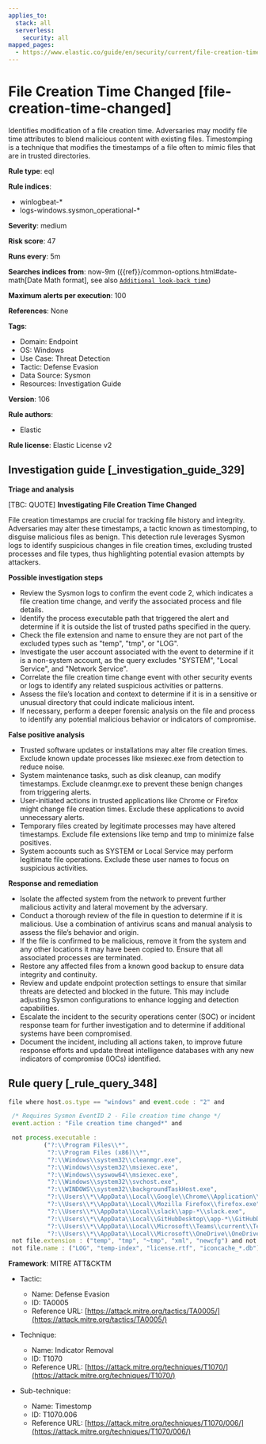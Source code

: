 ```yaml
---
applies_to:
  stack: all
  serverless:
    security: all
mapped_pages:
  - https://www.elastic.co/guide/en/security/current/file-creation-time-changed.html
---
```


# File Creation Time Changed [file-creation-time-changed]

Identifies modification of a file creation time. Adversaries may modify file time attributes to blend malicious content with existing files. Timestomping is a technique that modifies the timestamps of a file often to mimic files that are in trusted directories.

**Rule type**: eql

**Rule indices**:

* winlogbeat-*
* logs-windows.sysmon_operational-*

**Severity**: medium

**Risk score**: 47

**Runs every**: 5m

**Searches indices from**: now-9m ({{ref}}/common-options.html#date-math[Date Math format], see also [`Additional look-back time`](docs-content://solutions/security/detect-and-alert/create-detection-rule.md#rule-schedule))

**Maximum alerts per execution**: 100

**References**: None

**Tags**:

* Domain: Endpoint
* OS: Windows
* Use Case: Threat Detection
* Tactic: Defense Evasion
* Data Source: Sysmon
* Resources: Investigation Guide

**Version**: 106

**Rule authors**:

* Elastic

**Rule license**: Elastic License v2

## Investigation guide [_investigation_guide_329]

**Triage and analysis**

[TBC: QUOTE]
**Investigating File Creation Time Changed**

File creation timestamps are crucial for tracking file history and integrity. Adversaries may alter these timestamps, a tactic known as timestomping, to disguise malicious files as benign. This detection rule leverages Sysmon logs to identify suspicious changes in file creation times, excluding trusted processes and file types, thus highlighting potential evasion attempts by attackers.

**Possible investigation steps**

* Review the Sysmon logs to confirm the event code 2, which indicates a file creation time change, and verify the associated process and file details.
* Identify the process executable path that triggered the alert and determine if it is outside the list of trusted paths specified in the query.
* Check the file extension and name to ensure they are not part of the excluded types such as "temp", "tmp", or "LOG".
* Investigate the user account associated with the event to determine if it is a non-system account, as the query excludes "SYSTEM", "Local Service", and "Network Service".
* Correlate the file creation time change event with other security events or logs to identify any related suspicious activities or patterns.
* Assess the file’s location and context to determine if it is in a sensitive or unusual directory that could indicate malicious intent.
* If necessary, perform a deeper forensic analysis on the file and process to identify any potential malicious behavior or indicators of compromise.

**False positive analysis**

* Trusted software updates or installations may alter file creation times. Exclude known update processes like msiexec.exe from detection to reduce noise.
* System maintenance tasks, such as disk cleanup, can modify timestamps. Exclude cleanmgr.exe to prevent these benign changes from triggering alerts.
* User-initiated actions in trusted applications like Chrome or Firefox might change file creation times. Exclude these applications to avoid unnecessary alerts.
* Temporary files created by legitimate processes may have altered timestamps. Exclude file extensions like temp and tmp to minimize false positives.
* System accounts such as SYSTEM or Local Service may perform legitimate file operations. Exclude these user names to focus on suspicious activities.

**Response and remediation**

* Isolate the affected system from the network to prevent further malicious activity and lateral movement by the adversary.
* Conduct a thorough review of the file in question to determine if it is malicious. Use a combination of antivirus scans and manual analysis to assess the file’s behavior and origin.
* If the file is confirmed to be malicious, remove it from the system and any other locations it may have been copied to. Ensure that all associated processes are terminated.
* Restore any affected files from a known good backup to ensure data integrity and continuity.
* Review and update endpoint protection settings to ensure that similar threats are detected and blocked in the future. This may include adjusting Sysmon configurations to enhance logging and detection capabilities.
* Escalate the incident to the security operations center (SOC) or incident response team for further investigation and to determine if additional systems have been compromised.
* Document the incident, including all actions taken, to improve future response efforts and update threat intelligence databases with any new indicators of compromise (IOCs) identified.


## Rule query [_rule_query_348]

```js
file where host.os.type == "windows" and event.code : "2" and

 /* Requires Sysmon EventID 2 - File creation time change */
 event.action : "File creation time changed*" and

 not process.executable :
          ("?:\\Program Files\\*",
           "?:\\Program Files (x86)\\*",
           "?:\\Windows\\system32\\cleanmgr.exe",
           "?:\\Windows\\system32\\msiexec.exe",
           "?:\\Windows\\syswow64\\msiexec.exe",
           "?:\\Windows\\system32\\svchost.exe",
           "?:\\WINDOWS\\system32\\backgroundTaskHost.exe",
           "?:\\Users\\*\\AppData\\Local\\Google\\Chrome\\Application\\chrome.exe",
           "?:\\Users\\*\\AppData\\Local\\Mozilla Firefox\\firefox.exe",
           "?:\\Users\\*\\AppData\\Local\\slack\\app-*\\slack.exe",
           "?:\\Users\\*\\AppData\\Local\\GitHubDesktop\\app-*\\GitHubDesktop.exe",
           "?:\\Users\\*\\AppData\\Local\\Microsoft\\Teams\\current\\Teams.exe",
           "?:\\Users\\*\\AppData\\Local\\Microsoft\\OneDrive\\OneDrive.exe") and
 not file.extension : ("temp", "tmp", "~tmp", "xml", "newcfg") and not user.name : ("SYSTEM", "Local Service", "Network Service") and
 not file.name : ("LOG", "temp-index", "license.rtf", "iconcache_*.db")
```

**Framework**: MITRE ATT&CKTM

* Tactic:

    * Name: Defense Evasion
    * ID: TA0005
    * Reference URL: [https://attack.mitre.org/tactics/TA0005/](https://attack.mitre.org/tactics/TA0005/)

* Technique:

    * Name: Indicator Removal
    * ID: T1070
    * Reference URL: [https://attack.mitre.org/techniques/T1070/](https://attack.mitre.org/techniques/T1070/)

* Sub-technique:

    * Name: Timestomp
    * ID: T1070.006
    * Reference URL: [https://attack.mitre.org/techniques/T1070/006/](https://attack.mitre.org/techniques/T1070/006/)



